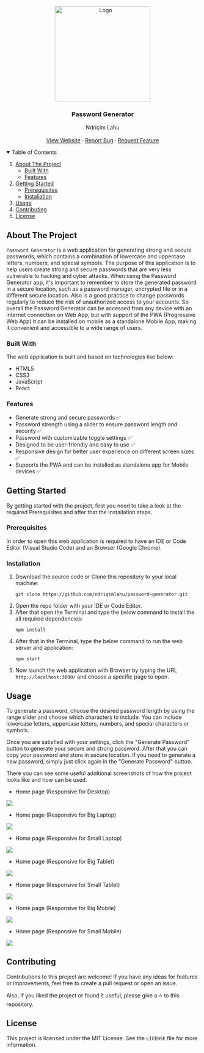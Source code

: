 <!-- PROJECT LOGO -->
<p align="center">
  <img src="https://github.com/ndriqimlahu/ndriqim-lahu-portfolio/blob/main/assets/portfolio/PasswordGenerator.png" alt="Logo" width="250" height="250">
  <h3 align="center">Password Generator</h3>
  <p align="center">
    Ndriçim Lahu
    <br>
    <br>
    <a href="https://ndriqimlahu.github.io/password-generator">View Website</a>
    ·
    <a href="https://github.com/ndriqimlahu/password-generator/issues">Report Bug</a>
    ·
    <a href="https://github.com/ndriqimlahu/password-generator/issues">Request Feature</a>
  </p>
</p>

<!-- TABLE OF CONTENTS -->
<details open="open">
  <summary>Table of Contents</summary>
  <ol>
    <li>
      <a href="#about-the-project">About The Project</a>
      <ul>
        <li><a href="#built-with">Built With</a></li>
        <li><a href="#features">Features</a></li>
      </ul>
    </li>
    <li>
      <a href="#getting-started">Getting Started</a>
      <ul>
        <li><a href="#prerequisites">Prerequisites</a></li>
        <li><a href="#installation">Installation</a></li>
      </ul>
    </li>
    <li><a href="#usage">Usage</a></li>
    <li><a href="#contributing">Contributing</a></li>
    <li><a href="#license">License</a></li>
  </ol>
</details>

## About The Project

`Password Generator` is a web application for generating strong and secure passwords, which contains a combination of lowercase and uppercase letters, numbers, and special symbols. The purpose of this application is to help users create strong and secure passwords that are very less vulnerable to hacking and cyber attacks. 
When using the Password Generator app, it's important to remember to store the generated password in a secure location, such as a password manager, encrypted file or in a different secure location. Also is a good practice to change passwords regularly to reduce the risk of unauthorized access to your accounts.
So overall the Password Generator can be accessed from any device with an internet connection on Web App, but with support of the PWA (Progressive Web App) it can be installed on mobile as a standalone Mobile App, making it convenient and accessible to a wide range of users.

### Built With
The web application is built and based on technologies like below:

* HTML5
* CSS3
* JavaScript
* React

### Features

* Generate strong and secure passwords ✅
* Password strength using a slider to ensure password length and security ✅
* Password with customizable toggle settings ✅
* Designed to be user-friendly and easy to use ✅
* Responsive design for better user experience on different screen sizes ✅
* Supports the PWA and can be installed as standalone app for Mobile devices ✅

## Getting Started

By getting started with the project, first you need to take a look at the required Prerequisites and after that the Installation steps.

### Prerequisites

In order to open this web application is required to have an IDE or Code Editor (Visual Studio Code) and an Browser (Google Chrome).

### Installation

1. Download the source code or Clone this repository to your local machine:
   ```terminal
   git clone https://github.com/ndriqimlahu/password-generator.git
   ```
2. Open the repo folder with your IDE or Code Editor.
3. After that open the Terminal and type the below command to install the all required dependencies:
   ```terminal
   npm install
   ```
4. After that in the Terminal, type the below command to run the web server and application:
    ```terminal
    npm start
    ```
5. Now launch the web application with Browser by typing the URL `http://localhost:3000/` and choose a specific page to open.

## Usage

To generate a password, choose the desired password length by using the range slider and choose which characters to include. You can include lowercase letters, uppercase letters, numbers, and special characters or symbols.

Once you are satisfied with your settings, click the "Generate Password" button to generate your secure and strong password. After that you can copy your password and store in secure location. If you need to generate a new password, simply just click again in the "Generate Password" button.

There you can see some useful additional screenshots of how the project looks like and how can be used.

* Home page (Responsive for Desktop)
<img src="https://raw.githubusercontent.com/ndriqimlahu/password-generator/master/preview/01.1-Home%20page%20(Responsive%20for%20Desktop).png">

* Home page (Responsive for Big Laptop)
<img src="https://raw.githubusercontent.com/ndriqimlahu/password-generator/master/preview/01.2-Home%20page%20(Responsive%20for%20Big%20Laptop).png">

* Home page (Responsive for Small Laptop)
<img src="https://raw.githubusercontent.com/ndriqimlahu/password-generator/master/preview/01.3-Home%20page%20(Responsive%20for%20Small%20Laptop).png">

* Home page (Responsive for Big Tablet)
<img src="https://raw.githubusercontent.com/ndriqimlahu/password-generator/master/preview/01.4-Home%20page%20(Responsive%20for%20Big%20Tablet).png">

* Home page (Responsive for Small Tablet)
<img src="https://raw.githubusercontent.com/ndriqimlahu/password-generator/master/preview/01.5-Home%20page%20(Responsive%20for%20Small%20Tablet).png">

* Home page (Responsive for Big Mobile)
<img src="https://raw.githubusercontent.com/ndriqimlahu/password-generator/master/preview/01.6-Home%20page%20(Responsive%20for%20Big%20Mobile).png">

* Home page (Responsive for Small Mobile)
<img src="https://raw.githubusercontent.com/ndriqimlahu/password-generator/master/preview/01.7-Home%20page%20(Responsive%20for%20Small%20Mobile).png">

## Contributing

Contributions to this project are welcome! If you have any ideas for features or improvements, feel free to create a pull request or open an issue.

Also, if you liked the project or found it useful, please give a ⭐️ to this repository.

## License

This project is licensed under the MIT License. See the `LICENSE` file for more information.
